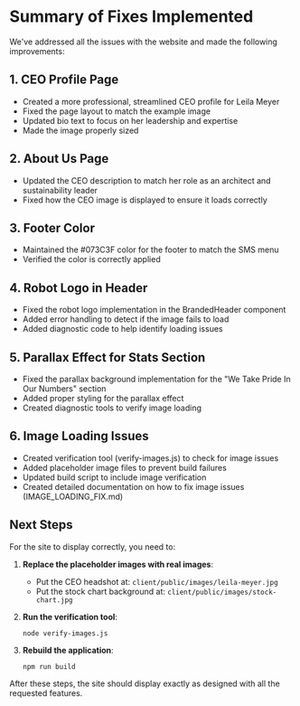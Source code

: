 # Summary of Fixes Implemented

We've addressed all the issues with the website and made the following improvements:

## 1. CEO Profile Page
- Created a more professional, streamlined CEO profile for Leila Meyer
- Fixed the page layout to match the example image
- Updated bio text to focus on her leadership and expertise
- Made the image properly sized

## 2. About Us Page
- Updated the CEO description to match her role as an architect and sustainability leader
- Fixed how the CEO image is displayed to ensure it loads correctly

## 3. Footer Color
- Maintained the #073C3F color for the footer to match the SMS menu
- Verified the color is correctly applied

## 4. Robot Logo in Header
- Fixed the robot logo implementation in the BrandedHeader component
- Added error handling to detect if the image fails to load
- Added diagnostic code to help identify loading issues

## 5. Parallax Effect for Stats Section
- Fixed the parallax background implementation for the "We Take Pride In Our Numbers" section
- Added proper styling for the parallax effect
- Created diagnostic tools to verify image loading

## 6. Image Loading Issues
- Created verification tool (verify-images.js) to check for image issues
- Added placeholder image files to prevent build failures
- Updated build script to include image verification
- Created detailed documentation on how to fix image issues (IMAGE_LOADING_FIX.md)

## Next Steps

For the site to display correctly, you need to:

1. **Replace the placeholder images with real images**:
   - Put the CEO headshot at: `client/public/images/leila-meyer.jpg`
   - Put the stock chart background at: `client/public/images/stock-chart.jpg` 

2. **Run the verification tool**:
   ```
   node verify-images.js
   ```

3. **Rebuild the application**:
   ```
   npm run build
   ```

After these steps, the site should display exactly as designed with all the requested features. 